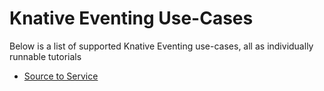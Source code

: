 # Knative Eventing Use-Cases

Below is a list of supported Knative Eventing use-cases, all as individually runnable tutorials

* [Source to Service](01-source_service)
